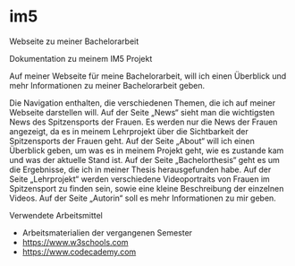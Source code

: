 # im5
Webseite zu meiner Bachelorarbeit

Dokumentation zu meinem IM5 Projekt

Auf meiner Webseite für meine Bachelorarbeit, will ich einen Überblick und mehr Informationen zu meiner Bachelorarbeit geben.

Die Navigation enthalten, die verschiedenen Themen, die ich auf meiner Webseite darstellen will. 
Auf der Seite „News“ sieht man die wichtigsten News des Spitzensports der Frauen. Es werden nur die News der Frauen angezeigt, da es in meinem Lehrprojekt über die Sichtbarkeit der Spitzensports der Frauen geht. 
Auf der Seite „About“ will ich einen Überblick geben, um was es in meinem Projekt geht, wie es zustande kam und was der aktuelle Stand ist.
Auf der Seite „Bachelorthesis“ geht es um die Ergebnisse, die ich in meiner Thesis herausgefunden habe.
Auf der Seite „Lehrprojekt“ werden verschiedene Videoportraits von Frauen im Spitzensport zu finden sein, sowie eine kleine Beschreibung der einzelnen Videos.
Auf der Seite „Autorin“ soll es mehr Informationen zu mir geben.


Verwendete Arbeitsmittel
- Arbeitsmaterialien der vergangenen Semester
- https://www.w3schools.com
- https://www.codecademy.com
